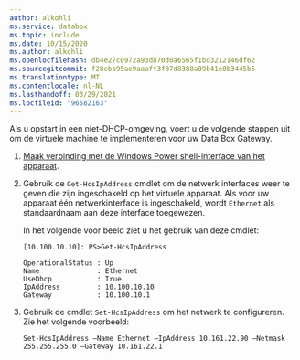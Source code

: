 ```yaml
---
author: alkohli
ms.service: databox
ms.topic: include
ms.date: 10/15/2020
ms.author: alkohli
ms.openlocfilehash: db4e27c0972a93d870d0a6565f1bd3212146df62
ms.sourcegitcommit: f28ebb95ae9aaaff3f87d8388a09b41e0b3445b5
ms.translationtype: MT
ms.contentlocale: nl-NL
ms.lasthandoff: 03/29/2021
ms.locfileid: "96582163"
---
```

Als u opstart in een niet-DHCP-omgeving, voert u de volgende stappen uit om de virtuele machine te implementeren voor uw Data Box Gateway.

1. [Maak verbinding met de Windows Power shell-interface van het apparaat](#connect-to-the-powershell-interface).
2. Gebruik de `Get-HcsIpAddress` cmdlet om de netwerk interfaces weer te geven die zijn ingeschakeld op het virtuele apparaat. Als voor uw apparaat één netwerkinterface is ingeschakeld, wordt `Ethernet` als standaardnaam aan deze interface toegewezen.

    In het volgende voor beeld ziet u het gebruik van deze cmdlet:

    ```
    [10.100.10.10]: PS>Get-HcsIpAddress

    OperationalStatus : Up
    Name              : Ethernet
    UseDhcp           : True
    IpAddress         : 10.100.10.10
    Gateway           : 10.100.10.1
    ```

3. Gebruik de cmdlet `Set-HcsIpAddress` om het netwerk te configureren. Zie het volgende voorbeeld:

    ```
    Set-HcsIpAddress –Name Ethernet –IpAddress 10.161.22.90 –Netmask 255.255.255.0 –Gateway 10.161.22.1
    ```


